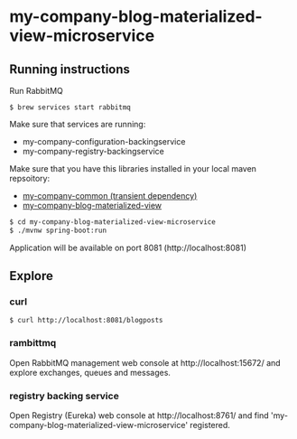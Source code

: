 # my-company-blog-materialized-view-microservice

## Running instructions

Run RabbitMQ
```
$ brew services start rabbitmq
```

Make sure that services are running:

 - my-company-configuration-backingservice
 - my-company-registry-backingservice
 
Make sure that you have this libraries installed in your local maven repsoitory:

 - [my-company-common (transient dependency)](https://github.com/ivans-innovation-lab/my-company-common)
 - [my-company-blog-materialized-view](https://github.com/ivans-innovation-lab/my-company-blog-materialized-view)

```bash
$ cd my-company-blog-materialized-view-microservice
$ ./mvnw spring-boot:run
```

Application will be available on port 8081 (http://localhost:8081)

## Explore

### curl

```
$ curl http://localhost:8081/blogposts 
```

### rambittmq

Open RabbitMQ management web console at http://localhost:15672/ and explore exchanges, queues and messages.

### registry backing service

Open Registry (Eureka) web console at http://localhost:8761/ and find 'my-company-blog-materialized-view-microservice' registered.

